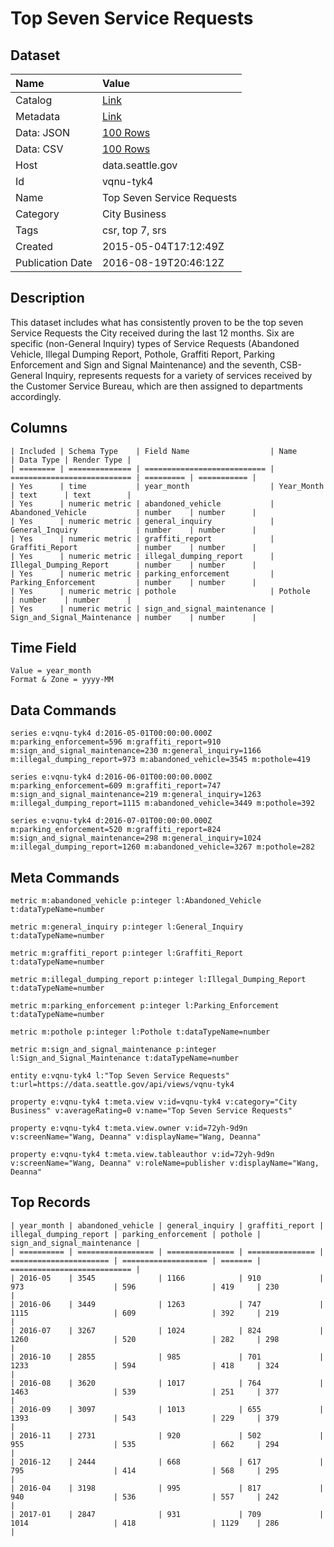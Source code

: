 # Top Seven Service Requests

## Dataset

| Name | Value |
| :--- | :---- |
| Catalog | [Link](https://catalog.data.gov/dataset/top-six-service-requests) |
| Metadata | [Link](https://data.seattle.gov/api/views/vqnu-tyk4) |
| Data: JSON | [100 Rows](https://data.seattle.gov/api/views/vqnu-tyk4/rows.json?max_rows=100) |
| Data: CSV | [100 Rows](https://data.seattle.gov/api/views/vqnu-tyk4/rows.csv?max_rows=100) |
| Host | data.seattle.gov |
| Id | vqnu-tyk4 |
| Name | Top Seven Service Requests |
| Category | City Business |
| Tags | csr, top 7, srs |
| Created | 2015-05-04T17:12:49Z |
| Publication Date | 2016-08-19T20:46:12Z |

## Description

This dataset includes what has consistently proven to be the top seven Service Requests the City received during the last 12 months. Six are specific (non-General Inquiry) types of Service Requests (Abandoned Vehicle, Illegal Dumping Report, Pothole, Graffiti Report, Parking Enforcement and Sign and Signal Maintenance) and the seventh, CSB-General Inquiry, represents requests for a variety of services received by the Customer Service Bureau, which are then assigned to departments accordingly.

## Columns

```ls
| Included | Schema Type    | Field Name                  | Name                        | Data Type | Render Type |
| ======== | ============== | =========================== | =========================== | ========= | =========== |
| Yes      | time           | year_month                  | Year_Month                  | text      | text        |
| Yes      | numeric metric | abandoned_vehicle           | Abandoned_Vehicle           | number    | number      |
| Yes      | numeric metric | general_inquiry             | General_Inquiry             | number    | number      |
| Yes      | numeric metric | graffiti_report             | Graffiti_Report             | number    | number      |
| Yes      | numeric metric | illegal_dumping_report      | Illegal_Dumping_Report      | number    | number      |
| Yes      | numeric metric | parking_enforcement         | Parking_Enforcement         | number    | number      |
| Yes      | numeric metric | pothole                     | Pothole                     | number    | number      |
| Yes      | numeric metric | sign_and_signal_maintenance | Sign_and_Signal_Maintenance | number    | number      |
```

## Time Field

```ls
Value = year_month
Format & Zone = yyyy-MM
```

## Data Commands

```ls
series e:vqnu-tyk4 d:2016-05-01T00:00:00.000Z m:parking_enforcement=596 m:graffiti_report=910 m:sign_and_signal_maintenance=230 m:general_inquiry=1166 m:illegal_dumping_report=973 m:abandoned_vehicle=3545 m:pothole=419

series e:vqnu-tyk4 d:2016-06-01T00:00:00.000Z m:parking_enforcement=609 m:graffiti_report=747 m:sign_and_signal_maintenance=219 m:general_inquiry=1263 m:illegal_dumping_report=1115 m:abandoned_vehicle=3449 m:pothole=392

series e:vqnu-tyk4 d:2016-07-01T00:00:00.000Z m:parking_enforcement=520 m:graffiti_report=824 m:sign_and_signal_maintenance=298 m:general_inquiry=1024 m:illegal_dumping_report=1260 m:abandoned_vehicle=3267 m:pothole=282
```

## Meta Commands

```ls
metric m:abandoned_vehicle p:integer l:Abandoned_Vehicle t:dataTypeName=number

metric m:general_inquiry p:integer l:General_Inquiry t:dataTypeName=number

metric m:graffiti_report p:integer l:Graffiti_Report t:dataTypeName=number

metric m:illegal_dumping_report p:integer l:Illegal_Dumping_Report t:dataTypeName=number

metric m:parking_enforcement p:integer l:Parking_Enforcement t:dataTypeName=number

metric m:pothole p:integer l:Pothole t:dataTypeName=number

metric m:sign_and_signal_maintenance p:integer l:Sign_and_Signal_Maintenance t:dataTypeName=number

entity e:vqnu-tyk4 l:"Top Seven Service Requests" t:url=https://data.seattle.gov/api/views/vqnu-tyk4

property e:vqnu-tyk4 t:meta.view v:id=vqnu-tyk4 v:category="City Business" v:averageRating=0 v:name="Top Seven Service Requests"

property e:vqnu-tyk4 t:meta.view.owner v:id=72yh-9d9n v:screenName="Wang, Deanna" v:displayName="Wang, Deanna"

property e:vqnu-tyk4 t:meta.view.tableauthor v:id=72yh-9d9n v:screenName="Wang, Deanna" v:roleName=publisher v:displayName="Wang, Deanna"
```

## Top Records

```ls
| year_month | abandoned_vehicle | general_inquiry | graffiti_report | illegal_dumping_report | parking_enforcement | pothole | sign_and_signal_maintenance | 
| ========== | ================= | =============== | =============== | ====================== | =================== | ======= | =========================== | 
| 2016-05    | 3545              | 1166            | 910             | 973                    | 596                 | 419     | 230                         | 
| 2016-06    | 3449              | 1263            | 747             | 1115                   | 609                 | 392     | 219                         | 
| 2016-07    | 3267              | 1024            | 824             | 1260                   | 520                 | 282     | 298                         | 
| 2016-10    | 2855              | 985             | 701             | 1233                   | 594                 | 418     | 324                         | 
| 2016-08    | 3620              | 1017            | 764             | 1463                   | 539                 | 251     | 377                         | 
| 2016-09    | 3097              | 1013            | 655             | 1393                   | 543                 | 229     | 379                         | 
| 2016-11    | 2731              | 920             | 502             | 955                    | 535                 | 662     | 294                         | 
| 2016-12    | 2444              | 668             | 617             | 795                    | 414                 | 568     | 295                         | 
| 2016-04    | 3198              | 995             | 817             | 940                    | 536                 | 557     | 242                         | 
| 2017-01    | 2847              | 931             | 709             | 1014                   | 418                 | 1129    | 286                         | 
```